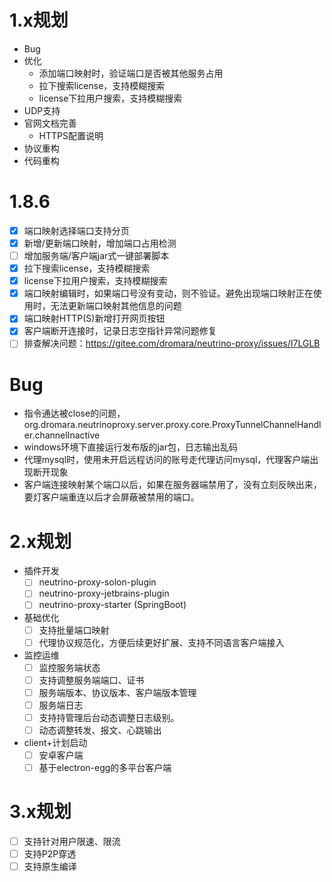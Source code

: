 # 1.x规划
- Bug
- 优化
  - 添加端口映射时，验证端口是否被其他服务占用
  - 拉下搜索license，支持模糊搜索
  - license下拉用户搜索，支持模糊搜索
- UDP支持
- 官网文档完善
  - HTTPS配置说明
- 协议重构
- 代码重构

# 1.8.6
- [x] 端口映射选择端口支持分页
- [x] 新增/更新端口映射，增加端口占用检测
- [ ] 增加服务端/客户端jar式一键部署脚本
- [x] 拉下搜索license，支持模糊搜索
- [x] license下拉用户搜索，支持模糊搜索
- [x] 端口映射编辑时，如果端口号没有变动，则不验证。避免出现端口映射正在使用时，无法更新端口映射其他信息的问题
- [x] 端口映射HTTP(S)新增打开网页按钮
- [x] 客户端断开连接时，记录日志空指针异常问题修复
- [ ] 排查解决问题：https://gitee.com/dromara/neutrino-proxy/issues/I7LGLB

# Bug
- 指令通达被close的问题，org.dromara.neutrinoproxy.server.proxy.core.ProxyTunnelChannelHandler.channelInactive 
- windows环境下直接运行发布版的jar包，日志输出乱码
- 代理mysql时，使用未开启远程访问的账号走代理访问mysql，代理客户端出现断开现象
- 客户端连接映射某个端口以后，如果在服务器端禁用了，没有立刻反映出来，要灯客户端重连以后才会屏蔽被禁用的端口。

# 2.x规划
- 插件开发
  - [ ] neutrino-proxy-solon-plugin
  - [ ] neutrino-proxy-jetbrains-plugin
  - [ ] neutrino-proxy-starter (SpringBoot)
- 基础优化
  - [ ] 支持批量端口映射
  - [ ] 代理协议规范化，方便后续更好扩展、支持不同语言客户端接入
- 监控运维
  - [ ] 监控服务端状态
  - [ ] 支持调整服务端端口、证书
  - [ ] 服务端版本、协议版本、客户端版本管理
  - [ ] 服务端日志
  - [ ] 支持持管理后台动态调整日志级别。
  - [ ] 动态调整转发、报文、心跳输出
- client+计划启动
  - [ ] 安卓客户端
  - [ ] 基于electron-egg的多平台客户端

# 3.x规划
- [ ] 支持针对用户限速、限流
- [ ] 支持P2P穿透
- [ ] 支持原生编译
